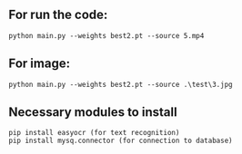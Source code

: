 ## For run the code: 
``` shell
python main.py --weights best2.pt --source 5.mp4
```
## For image:
```shell
python main.py --weights best2.pt --source .\test\3.jpg
```
## Necessary modules to install
```shell
pip install easyocr (for text recognition)
pip install mysq.connector (for connection to database)
```
